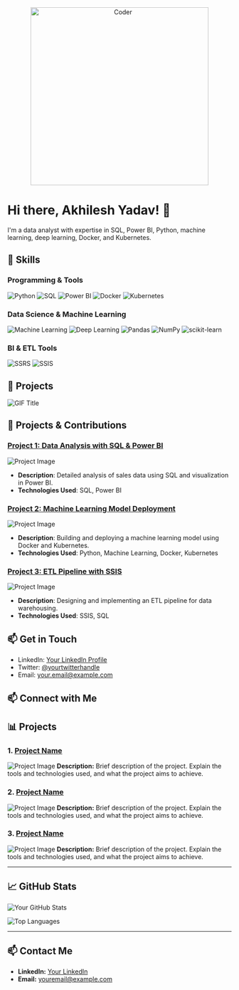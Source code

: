 <div align="center">
  <img src="https://media.giphy.com/media/ZVik7pBtu9dNS/giphy.gif" alt="Coder" width="400"/>
</div>

# Hi there, Akhilesh Yadav! 👋

I'm a data analyst with expertise in SQL, Power BI, Python, machine learning, deep learning, Docker, and Kubernetes.

## 🚀 Skills

### Programming & Tools
![Python](https://img.shields.io/badge/Python-3776AB?style=for-the-badge&logo=python&logoColor=white)
![SQL](https://img.shields.io/badge/SQL-003B57?style=for-the-badge&logo=sql&logoColor=white)
![Power BI](https://img.shields.io/badge/Power%20BI-F2C811?style=for-the-badge&logo=power-bi&logoColor=white)
![Docker](https://img.shields.io/badge/Docker-2496ED?style=for-the-badge&logo=docker&logoColor=white)
![Kubernetes](https://img.shields.io/badge/Kubernetes-326CE5?style=for-the-badge&logo=kubernetes&logoColor=white)

### Data Science & Machine Learning
![Machine Learning](https://img.shields.io/badge/Machine%20Learning-FF6F00?style=for-the-badge&logo=machine-learning&logoColor=white)
![Deep Learning](https://img.shields.io/badge/Deep%20Learning-8A2BE2?style=for-the-badge&logo=deep-learning&logoColor=white)
![Pandas](https://img.shields.io/badge/Pandas-150458?style=for-the-badge&logo=pandas&logoColor=white)
![NumPy](https://img.shields.io/badge/NumPy-013243?style=for-the-badge&logo=numpy&logoColor=white)
![scikit-learn](https://img.shields.io/badge/scikit--learn-F7931E?style=for-the-badge&logo=scikit-learn&logoColor=white)

### BI & ETL Tools
![SSRS](https://img.shields.io/badge/SSRS-0078D4?style=for-the-badge&logo=ssrs&logoColor=white)
![SSIS](https://img.shields.io/badge/SSIS-FF6F00?style=for-the-badge&logo=ssis&logoColor=white)

## 💼 Projects


![GIF Title](link_to_your_gif.gif)


## 🌟 Projects & Contributions

### [Project 1: Data Analysis with SQL & Power BI](https://github.com/yourusername/project1)
![Project Image](https://via.placeholder.com/400x200.png?text=Project+1+Image)
- **Description**: Detailed analysis of sales data using SQL and visualization in Power BI.
- **Technologies Used**: SQL, Power BI

### [Project 2: Machine Learning Model Deployment](https://github.com/yourusername/project2)
![Project Image](https://via.placeholder.com/400x200.png?text=Project+2+Image)
- **Description**: Building and deploying a machine learning model using Docker and Kubernetes.
- **Technologies Used**: Python, Machine Learning, Docker, Kubernetes

### [Project 3: ETL Pipeline with SSIS](https://github.com/yourusername/project3)
![Project Image](https://via.placeholder.com/400x200.png?text=Project+3+Image)
- **Description**: Designing and implementing an ETL pipeline for data warehousing.
- **Technologies Used**: SSIS, SQL

## 📫 Get in Touch

- LinkedIn: [Your LinkedIn Profile](https://www.linkedin.com/in/yourprofile)
- Twitter: [@yourtwitterhandle](https://twitter.com/yourtwitterhandle)
- Email: [your.email@example.com](mailto:your.email@example.com)


## 📫 Connect with Me
## 📊 Projects

### 1. [Project Name](https://github.com/yourusername/project-repo)
![Project Image](https://your-project-image-url.com)
**Description:** Brief description of the project. Explain the tools and technologies used, and what the project aims to achieve.

### 2. [Project Name](https://github.com/yourusername/project-repo)
![Project Image](https://your-project-image-url.com)
**Description:** Brief description of the project. Explain the tools and technologies used, and what the project aims to achieve.

### 3. [Project Name](https://github.com/yourusername/project-repo)
![Project Image](https://your-project-image-url.com)
**Description:** Brief description of the project. Explain the tools and technologies used, and what the project aims to achieve.

---

## 📈 GitHub Stats

![Your GitHub Stats](https://github-readme-stats.vercel.app/api?username=yourusername&show_icons=true&theme=radical)

![Top Languages](https://github-readme-stats.vercel.app/api/top-langs/?username=yourusername&layout=compact&theme=radical)

---

## 📫 Contact Me

- **LinkedIn:** [Your LinkedIn](https://linkedin.com/in/yourusername)
- **Email:** [youremail@example.com](mailto:youremail@example.com)
